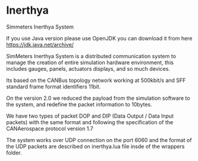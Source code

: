 # Inerthya
Simmeters Inerthya System

If you use Java version please use OpenJDK you can download it from here https://jdk.java.net/archive/

SimMeters Inerthya System is a distributed communication system to manage the creation of entire simulation hardware environment, this includes gauges, panels, actuators displays, and so much devices.

Its based on the CANBus topology network working at 500kbit/s and SFF standard frame format identifiers 11bit.

On the version 2.0 we reduced the payload from the simulation software to the system, and redefine the packet information to 10bytes.

We have two types of packet DOP and DIP (Data Output / Data Input packets) with the same format and following the specification of the CANAerospace protocol version 1.7

The system works over UDP connection on the port 6060 and the format of the UDP packets are described on inerthya.lua file insde of the wrappers folder.


